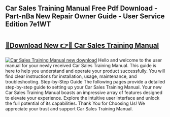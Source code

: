 ## Car Sales Training Manual Free Pdf Download - Part-nBa New Repair Owner Guide - User Service Edition 7e1WT

# <h2><a href="http://bc44059.oget.top/?id=Car+Sales+Training+Manual">🔗Download New 👉🔴 Car Sales Training Manual</a></h2>

[![Car Sales Training Manual new download](https://i.imgur.com/5g1atiW.png)](http://bc44059.oget.top/?id=Car+Sales+Training+Manual)
Hello and welcome to the user manual for your newly received Car Sales Training Manual. This guide is here to help you understand and operate your product successfully. You will find clear instructions for installation, usage, maintenance, and troubleshooting. Step-by-Step Guide The following pages provide a detailed step-by-step guide to setting up your Car Sales Training Manual. Your new Car Sales Training Manual boasts an impressive array of features designed to elevate your experience. Explore the intuitive user interface and unlock the full potential of its capabilities. Thank You for Choosing Us! We appreciate your trust and support Car Sales Training Manual.
